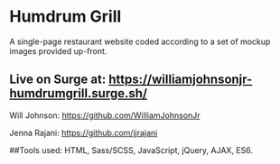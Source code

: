 # Humdrum Grill

A single-page restaurant website coded according to a set of mockup images provided up-front.

## Live on Surge at: https://williamjohnsonjr-humdrumgrill.surge.sh/

Will Johnson: https://github.com/WilliamJohnsonJr

Jenna Rajani: https://github.com/jjrajani

##Tools used:
HTML, Sass/SCSS, JavaScript, jQuery, AJAX, ES6.